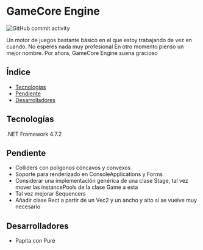 # GameCore Engine
![GitHub commit activity](https://img.shields.io/github/commit-activity/m/PapitaConPure/gamecore-engine)

Un motor de juegos bastante básico en el que estoy trabajando de vez en cuando. No esperes nada muy profesional
En otro momento pienso un mejor nombre. Por ahora, GameCore Engine suena gracioso

## Índice
* [Tecnologías](#tecnologías)
* [Pendiente](#pendiente)
* [Desarrolladores](#desarrolladores)

## Tecnologías
.NET Framework 4.7.2

## Pendiente
* Colliders con polígonos cóncavos y convexos
* Soporte para renderizado en ConsoleApplications y Forms
* Considerar una implementación genérica de una clase Stage, tal vez mover las instancePools de la clase Game a esta
* Tal vez mejorar Sequencers
* Añadir clase Rect a partir de un Vec2 y un ancho y alto si se vuelve muy necesario

## Desarrolladores
* Papita con Puré
